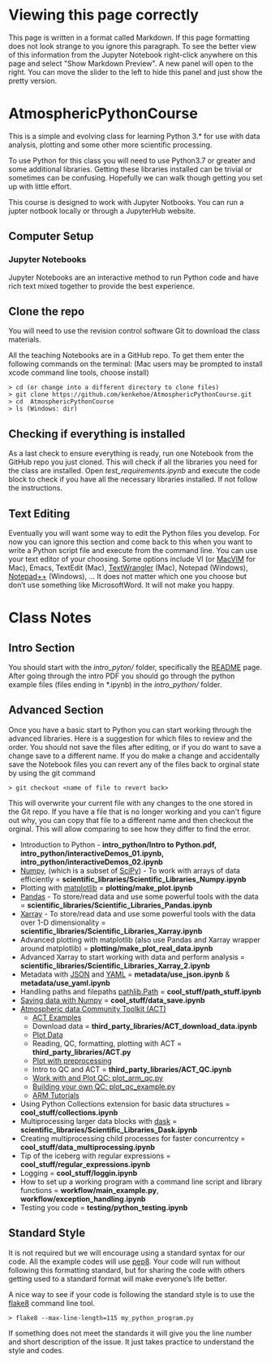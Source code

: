 # Viewing this page correctly
This page is written in a format called Markdown. If this page formatting does not look strange to you ignore this paragraph. To see the better view of this information from the Jupyter Notebook right-click anywhere on this page and select "Show Markdown Preview". A new panel will open to the right. You can move the slider to the left to hide this panel and just show the pretty version. 

# AtmosphericPythonCourse
This is a simple and evolving class for learning Python 3.\* for use with data analysis, plotting and some other more scientific processing.

To use Python for this class you will need to use Python3.7 or greater and some additional libraries. Getting these libraries installed can be trivial or sometimes can be confusing. Hopefully we can walk though getting you set up with little effort.

This course is designed to work with Jupyter Notbooks. You can run a jupter notbook locally or through a JupyterHub website.

## Computer Setup
### Jupyter Notebooks
Jupyter Notebooks are an interactive method to run Python code and have rich text mixed together to provide the best experience.

## Clone the repo
You will need to use the revision control software Git to download the class materials. 

All the teaching Notebooks are in a GitHub repo. To get them enter the following commands on the terminal: 
(Mac users may be prompted to install xcode command line tools, choose install)
```
> cd (or change into a different directory to clone files)
> git clone https://github.com/kenkehoe/AtmosphericPythonCourse.git
> cd  AtmosphericPythonCourse
> ls (Windows: dir)
```

## Checking if everything is installed
As a last check to ensure everything is ready, run one Notebook from the GitHub repo you just cloned. This will check if all the libraries you need for the class are installed. Open _test_requirements.ipynb_ and execute the code block to check if you have all the necessary libraries installed. If not follow the instructions.
  
## Text Editing
Eventually you will want some way to edit the Python files you develop. For now you can ignore this section and come back to this when you want to write a Python script file and execute from the command line. You can use your text editor of your choosing. Some options include VI (or [MacVIM](https://www.macupdate.com/app/mac/25988/macvim) for Mac), Emacs, TextEdit (Mac), [TextWrangler](https://apps.apple.com/us/app/textwrangler/id404010395?mt=12) (Mac), Notepad (Windows), [Notepad++](https://notepad-plus-plus.org/) (Windows), … It does not matter which one you choose but don’t use something like MicrosoftWord. It will not make you happy.

# Class Notes
## Intro Section
You should start with the *intro_pyton/* folder, specifically the [README](https://github.com/kenkehoe/AtmosphericPythonCourse/blob/master/intro_python/README.md) page. After going through the intro PDF you should go through the python example files (files ending in \*.ipynb) in the *intro_python/* folder.

## Advanced Section
Once you have a basic start to Python you can start working through the advanced libraries. Here is a suggestion for which files to review and the order. You should not save the files after editing, or if you do want to save a change save to a different name. If you do make a change and accidentally save the Notebook files you can revert any of the files back to orginal state by using the git command
```
> git checkout <name of file to revert back>
```
This will overwrite your current file with any changes to the one stored in the Git repo. If you have a file that is no longer working and you can't figure out why, you can copy that file to a different name and then checkout the orginal. This will allow comparing to see how they differ to find the error.
* Introduction to Python - **intro_python/Intro to Python.pdf, intro_python/interactiveDemos_01.ipynb, intro_python/interactiveDemos_02.ipynb**
* [Numpy](https://docs.scipy.org/doc/numpy/reference/), (which is a subset of [SciPy](https://www.quora.com/What-is-the-difference-between-NumPy-and-SciPy)) - To work with arrays of data efficiently = **scientific_libraries/Scientific_Libraries_Numpy.ipynb**
* Plotting with [matplotlib](https://matplotlib.org/)  = **plotting/make_plot.ipynb**
* [Pandas](https://pandas.pydata.org/pandas-docs/stable/) - To store/read data and use some powerful tools with the data = **scientific_libraries/Scientific_Libraries_Pandas.ipynb**
* [Xarray](http://xarray.pydata.org/en/stable/) - To store/read data and use some powerful tools with the data over 1-D dimensionality = **scientific_libraries/Scientific_Libraries_Xarray.ipynb**
* Advanced plotting with matplotlib (also use Pandas and Xarray wrapper around matplotlib) = **plotting/make_plot_real_data.ipynb**
* Advanced Xarray to start working with data and perform analysis = **scientific_libraries/Scientific_Libraries_Xarray_2.ipynb**
* Metadata with [JSON](https://developers.squarespace.com/what-is-json) and [YAML](https://blog.stackpath.com/yaml/) = **metadata/use_json.ipynb** & **metadata/use_yaml.ipynb**
* Handling paths and filepaths [pathlib.Path](https://realpython.com/python-pathlib/) = **cool_stuff/path_stuff.ipynb**
* [Saving data with Numpy](https://www.geeksforgeeks.org/numpy-save/) = **cool_stuff/data_save.ipynb**
* [Atmospheric data Community Toolkit (ACT)](https://github.com/ARM-DOE/ACT)
  * [ACT Examples](https://github.com/ARM-DOE/ACT/tree/main/examples)
  * Download data = **third_party_libraries/ACT_download_data.ipynb**
  * [Plot Data](https://github.com/ARM-DOE/ACT/blob/main/examples/plotting/plot_ceil.py)
  * Reading, QC, formatting, plotting with ACT = **third_party_libraries/ACT.py**
  * [Plot with preprocessing](https://github.com/ARM-DOE/ACT/blob/main/examples/plotting/plot_daytime_averages.py)
  * Intro to QC and ACT = **third_party_libraries/ACT_QC.ipynb**
  * [Work with and Plot QC: plot_arm_qc.py](https://github.com/ARM-DOE/ACT/blob/main/examples/qc/plot_arm_qc.py)
  * [Building your own QC: plot_qc_example.py](https://github.com/ARM-DOE/ACT/blob/main/examples/qc/plot_qc_example.py)
  * [ARM Tutorials](https://github.com/ARM-Development/ARM-Notebooks/tree/main/Tutorials/arm-asr-pi-meeting-2023/ACT_tutorial)
* Using Python Collections extension for basic data structures = **cool_stuff/collections.ipynb**
* Multiprocessing larger data blocks with [dask](https://docs.dask.org/en/latest/) = **scientific_libraries/Scientific_Libraries_Dask.ipynb**
* Creating multiprocessing child processes for faster concurrentcy = **cool_stuff/data_multiprocessing.ipynb**
* Tip of the iceberg with regular expressions = **cool_stuff/regular_expressions.ipynb**
* Logging = **cool_stuff/loggin.ipynb**
* How to set up a working program with a command line script and library functions = **workflow/main_example.py**, **workflow/exception_handling.ipynb**
* Testing you code = **testing/python_testing.ipynb**

## Standard Style
It is not required but we will encourage using a standard syntax for our code. All the example codes will use [pep8](https://www.python.org/dev/peps/pep-0008/). Your code will run without following this formatting standard, but for sharing the code with others getting used to a standard format will make everyone’s life better.

A nice way to see if your code is following the standard style is to use the [flake8](https://pypi.org/project/flake8/) command line tool. 
```
> flake8 --max-line-length=115 my_python_program.py
```

If something does not meet the standards it will give you the line number and short description of the issue. It just takes practice to understand the style and codes.
